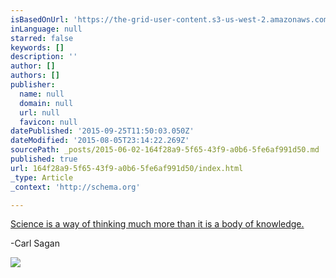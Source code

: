 ```yaml
---
isBasedOnUrl: 'https://the-grid-user-content.s3-us-west-2.amazonaws.com/749d60d5-5a25-4c28-bd88-951ff703d843.jpg'
inLanguage: null
starred: false
keywords: []
description: ''
author: []
authors: []
publisher:
  name: null
  domain: null
  url: null
  favicon: null
datePublished: '2015-09-25T11:50:03.050Z'
dateModified: '2015-08-05T23:14:22.269Z'
sourcePath: _posts/2015-06-02-164f28a9-5f65-43f9-a0b6-5fe6af991d50.md
published: true
url: 164f28a9-5f65-43f9-a0b6-5fe6af991d50/index.html
_type: Article
_context: 'http://schema.org'

---
```

[Science is a way of thinking much more than it is a body of knowledge.][0]

-Carl Sagan

![](https://the-grid-user-content.s3-us-west-2.amazonaws.com/749d60d5-5a25-4c28-bd88-951ff703d843.jpg)

[0]: http://www.brainyquote.com/quotes/quotes/c/carlsagan124576.html "view quote"